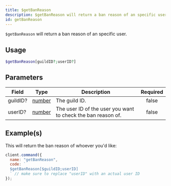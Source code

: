 ```yaml
---
title: $getBanReason
description: $getBanReason will return a ban reason of an specific user.
id: getBanReason
---
```


`$getBanReason` will return a ban reason of an specific user.

## Usage

```php
$getBanReason[guildID?;userID?]
```

## Parameters

| Field    | Type                                                                                              | Description                                                  | Required |
| -------- | ------------------------------------------------------------------------------------------------- | ------------------------------------------------------------ | :------: |
| guildID? | [number](https://developer.mozilla.org/en-US/docs/Web/JavaScript/Reference/Global_Objects/Number) | The guild ID.                                                |  false   |
| userID?  | [number](https://developer.mozilla.org/en-US/docs/Web/JavaScript/Reference/Global_Objects/Number) | The user ID of the user you want to check the ban reason of. |  false   |

## Example(s)

This will return the ban reason of whoever you'd like:

```javascript
client.command({
  name: "getBanReason",
  code: `
  $getBanReason[$guildID;userID] 
  ` // make sure to replace "userID" with an actual user ID
});
```
